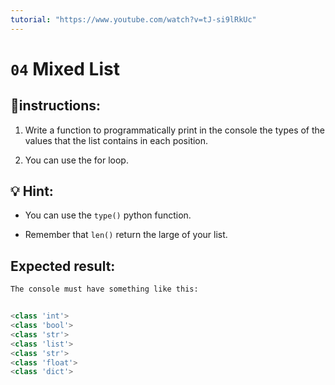 ```yaml
---
tutorial: "https://www.youtube.com/watch?v=tJ-si9lRkUc"
---
```


# `04` Mixed List

## 📝instructions:

1. Write a function to programmatically print in the console the types of the values that the list contains in each position.

2. You can use the for loop.

## 💡 Hint:

- You can use the `type()` python function.

- Remember that `len()` return the large of your list.


## Expected result:

```py
The console must have something like this:


<class 'int'>
<class 'bool'>
<class 'str'>
<class 'list'>
<class 'str'>
<class 'float'>
<class 'dict'>
```

